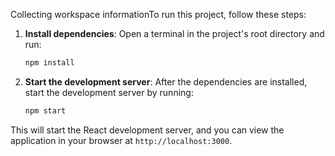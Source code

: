Collecting workspace informationTo run this project, follow these steps:

1. **Install dependencies**: Open a terminal in the project's root directory and run:
    ```sh
    npm install
    ```

2. **Start the development server**: After the dependencies are installed, start the development server by running:
    ```sh
    npm start
    ```

This will start the React development server, and you can view the application in your browser at `http://localhost:3000`.
